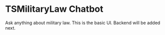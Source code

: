 # TSMilitaryLaw Chatbot
Ask anything about military law. This is the basic UI. Backend will be added next.